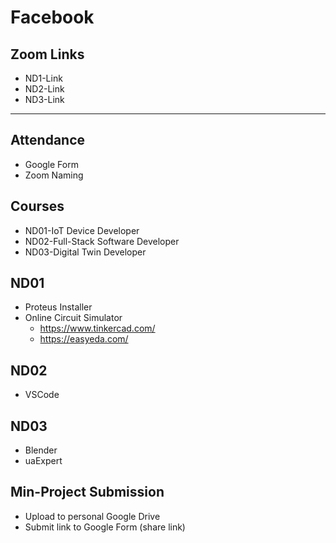 # Facebook
## Zoom Links
- ND1-Link
- ND2-Link
- ND3-Link

---

## Attendance
- Google Form
- Zoom Naming


## Courses
- ND01-IoT Device Developer
- ND02-Full-Stack Software Developer
- ND03-Digital Twin Developer


## ND01
- Proteus Installer
- Online Circuit Simulator
  - https://www.tinkercad.com/
  - https://easyeda.com/

## ND02
- VSCode

## ND03
- Blender
- uaExpert

## Min-Project Submission
- Upload to personal Google Drive
- Submit link to Google Form (share link)
